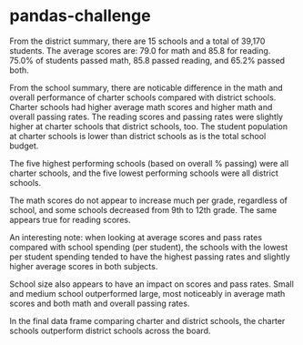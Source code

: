 # pandas-challenge

From the district summary, there are 15 schools and a total of 39,170 students. The average scores are: 79.0 for math and 85.8 for reading. 75.0% of students passed math, 85.8 passed reading, and 65.2% passed both.  

From the school summary, there are noticable difference in the math and overall performance of charter schools compared with district schools. Charter schools had higher average math scores and higher math and overall passing rates. The reading scores and passing rates were slightly higher at charter schools that district schools, too. The student population at charter schools is lower than district schools as is the total school budget.  

The five highest performing schools (based on overall % passing) were all charter schools, and the five lowest performing schools were all district schools.  

The math scores do not appear to increase much per grade, regardless of school, and some schools decreased from 9th to 12th grade. The same appears true for reading scores.  

An interesting note: when looking at average scores and pass rates compared with school spending (per student), the schools with the lowest per student spending tended to have the highest passing rates and slightly higher average scores in both subjects.  

School size also appears to have an impact on scores and pass rates. Small and medium school outperformed large, most noticeably in average math scores and both math and overall passing rates.  

In the final data frame comparing charter and district schools, the charter schools outperform district schools across the board.
